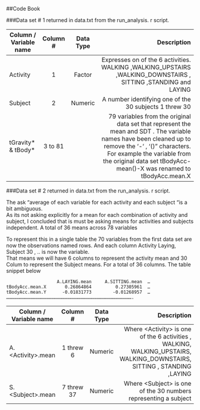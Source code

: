 ##Code Book 


###Data set # 1 returned in data.txt from the run_analysis. r script. 

| Column / Variable name  | Column # | Data Type | Description |
|-------------------------|:--------:|:---------:|------------:|
| Activity                | 1 		 | Factor    | Expresses on of the 6 activities. WALKING ,WALKING_UPSTAIRS ,WALKING_DOWNSTAIRS , SITTING ,STANDING and LAYING
| Subject                 | 2		 | Numeric   | A number identifying one of the 30 subjects 1 threw 30  |
| tGravity* & tBody*      | 3 to 81  |           | 79 variables from the original data set that represent the mean and SDT . The variable names have been cleaned up to remove  the ‘-‘ , ‘()” characters. For example the variable from the original data set tBodyAcc-mean()-X  was renamed to tBodyAcc.mean.X



###Data set # 2 returned in data.txt from the run_analysis. r script. 


The ask “average of each variable for each activity and each subject “is a bit ambiguous.  
As its not asking explicitly for a mean for each combination of activity and subject, 
I concluded that is must be asking means for activities and subjects independent.  A total of 36 means across 78 variables 

To represent this in a single table the 70 variables from the first data set are now the observations named rows. And each column Activity Laying, Subject 30 , .. is now the variable.  
That means we will have 6 columns to represent the activity mean and 30 Colum to represent the Subject means. For a total of 36 columns. 
The table snippet below 

```
                   A.LAYING.mean     A.SITTING.mean  …
tBodyAcc.mean.X       0.26864864         0.27305961  …
tBodyAcc.mean.Y      -0.01831773        -0.01268957  …
…………………………………………………………………………………………………………………………….
```

| Column / Variable name  | Column #   | Data Type | Description |
|-------------------------|:----------:|:---------:|------------:|
| A.\<Activity\>.mean     | 1 threw 6  | Numeric   | Where \<Activity\> is one of the 6 activities , WALKING, WALKING_UPSTAIRS, WALKING_DOWNSTAIRS, SITTING , STANDING ,LAYING
| S.\<Subject\>.mean      | 7 threw 37 |  Numeric  | Where \<Subject\> is one of the 30  numbers representing a subject





